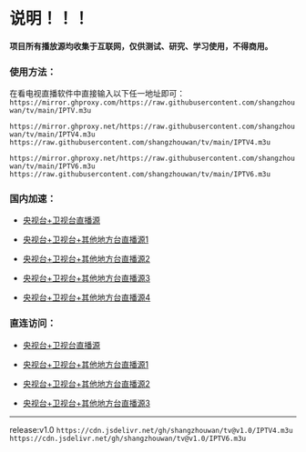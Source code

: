 # 说明！！！
#### 项目所有播放源均收集于互联网，仅供**测试、研究、学习使用**，不得**商用**。

### 使用方法：

  在看电视直播软件中直接输入以下任一地址即可：
  `https://mirror.ghproxy.com/https://raw.githubusercontent.com/shangzhouwan/tv/main/IPTV.m3u`

  `https://mirror.ghproxy.net/https://raw.githubusercontent.com/shangzhouwan/tv/main/IPTV4.m3u
  https://raw.githubusercontent.com/shangzhouwan/tv/main/IPTV4.m3u`


  `https://mirror.ghproxy.net/https://raw.githubusercontent.com/shangzhouwan/tv/main/IPTV6.m3u
  https://raw.githubusercontent.com/shangzhouwan/tv/main/IPTV6.m3u`
  
### 国内加速：


- [央视台+卫视台直播源](https://mirror.ghproxy.com/https://raw.githubusercontent.com/shangzhouwan/tv/main/home.m3u8)

- [央视台+卫视台+其他地方台直播源1](https://mirror.ghproxy.com/https://raw.githubusercontent.com/shangzhouwan/tv/main/home2.m3u8)

- [央视台+卫视台+其他地方台直播源2](https://mirror.ghproxy.com/https://raw.githubusercontent.com/shangzhouwan/tv/main/IPTV.m3u)

- [央视台+卫视台+其他地方台直播源3](https://mirror.ghproxy.com/https://raw.githubusercontent.com/shangzhouwan/tv/main/IPTV4.m3u)

- [央视台+卫视台+其他地方台直播源4](https://mirror.ghproxy.com/https://raw.githubusercontent.com/shangzhouwan/tv/main/IPTV6.m3u)

### 直连访问：

- [央视台+卫视台直播源](https://raw.githubusercontent.com/shangzhouwan/tv/main/home.m3u8)

- [央视台+卫视台+其他地方台直播源1](https://raw.githubusercontent.com/shangzhouwan/tv/main/home2.m3u8)

- [央视台+卫视台+其他地方台直播源2](https://raw.githubusercontent.com/shangzhouwan/tv/main/IPTV4.m3u)

- [央视台+卫视台+其他地方台直播源3](https://raw.githubusercontent.com/shangzhouwan/tv/main/IPTV6.m3u)


-------------
release:v1.0
`https://cdn.jsdelivr.net/gh/shangzhouwan/tv@v1.0/IPTV4.m3u`
`https://cdn.jsdelivr.net/gh/shangzhouwan/tv@v1.0/IPTV6.m3u`
